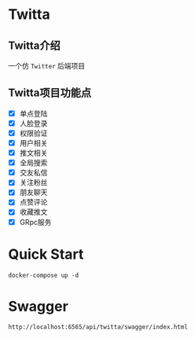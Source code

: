 # Twitta

## Twitta介绍
一个仿 `Twitter` 后端项目

## Twitta项目功能点
- [x] 单点登陆
- [x] 人脸登录
- [x] 权限验证
- [x] 用户相关
- [x] 推文相关
- [x] 全局搜索
- [x] 交友私信
- [x] 关注粉丝
- [x] 朋友聊天
- [x] 点赞评论
- [x] 收藏推文
- [x] GRpc服务

# Quick Start
```shell
docker-compose up -d
```

# Swagger
```shell
http://localhost:6565/api/twitta/swagger/index.html
```
